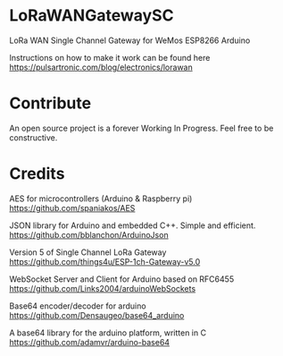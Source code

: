 # LoRaWANGatewaySC

LoRa WAN Single Channel Gateway for WeMos ESP8266 Arduino

Instructions on how to make it work can be found here https://pulsartronic.com/blog/electronics/lorawan


# Contribute
An open source project is a forever Working In Progress. Feel free to be constructive.


# Credits

AES for microcontrollers (Arduino & Raspberry pi)  
https://github.com/spaniakos/AES

JSON library for Arduino and embedded C++. Simple and efficient.  
https://github.com/bblanchon/ArduinoJson

Version 5 of Single Channel LoRa Gateway  
https://github.com/things4u/ESP-1ch-Gateway-v5.0

WebSocket Server and Client for Arduino based on RFC6455  
https://github.com/Links2004/arduinoWebSockets

Base64 encoder/decoder for arduino  
https://github.com/Densaugeo/base64_arduino

A base64 library for the arduino platform, written in C  
https://github.com/adamvr/arduino-base64

